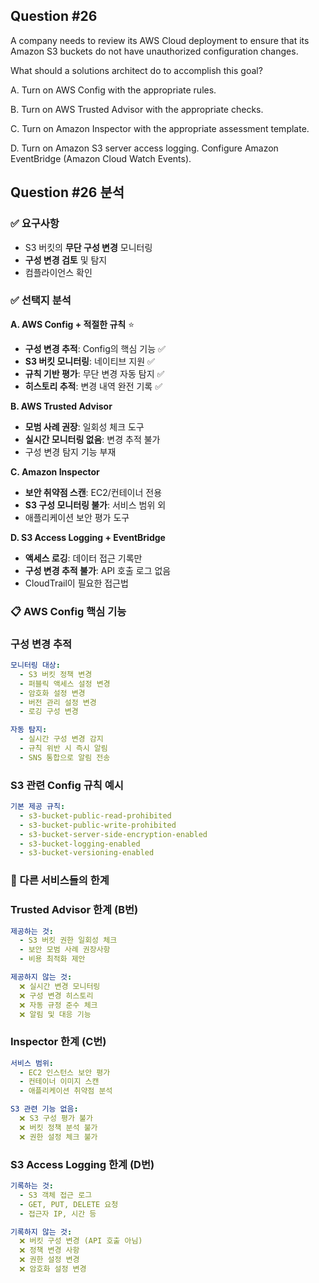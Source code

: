 ## Question #26
A company needs to review its AWS Cloud deployment to ensure that its Amazon S3 buckets do not have unauthorized configuration changes.

What should a solutions architect do to accomplish this goal?

A. Turn on AWS Config with the appropriate rules.

B. Turn on AWS Trusted Advisor with the appropriate checks.

C. Turn on Amazon Inspector with the appropriate assessment template.

D. Turn on Amazon S3 server access logging. Configure Amazon EventBridge (Amazon Cloud Watch Events).


## Question #26 분석

### ✅ 요구사항
- S3 버킷의 **무단 구성 변경** 모니터링
- **구성 변경 검토** 및 탐지
- 컴플라이언스 확인

### ✅ 선택지 분석

**A. AWS Config + 적절한 규칙** ⭐
- **구성 변경 추적**: Config의 핵심 기능 ✅
- **S3 버킷 모니터링**: 네이티브 지원 ✅
- **규칙 기반 평가**: 무단 변경 자동 탐지 ✅
- **히스토리 추적**: 변경 내역 완전 기록 ✅

**B. AWS Trusted Advisor**
- **모범 사례 권장**: 일회성 체크 도구 
- **실시간 모니터링 없음**: 변경 추적 불가 
- 구성 변경 탐지 기능 부재

**C. Amazon Inspector**
- **보안 취약점 스캔**: EC2/컨테이너 전용 
- **S3 구성 모니터링 불가**: 서비스 범위 외 
- 애플리케이션 보안 평가 도구

**D. S3 Access Logging + EventBridge**
- **액세스 로깅**: 데이터 접근 기록만 
- **구성 변경 추적 불가**: API 호출 로그 없음 
- CloudTrail이 필요한 접근법

### 📋 AWS Config 핵심 기능

### **구성 변경 추적**
```yaml
모니터링 대상:
  - S3 버킷 정책 변경
  - 퍼블릭 액세스 설정 변경
  - 암호화 설정 변경
  - 버전 관리 설정 변경
  - 로깅 구성 변경

자동 탐지:
  - 실시간 구성 변경 감지
  - 규칙 위반 시 즉시 알림
  - SNS 통합으로 알림 전송
```

### **S3 관련 Config 규칙 예시**
```yaml
기본 제공 규칙:
  - s3-bucket-public-read-prohibited
  - s3-bucket-public-write-prohibited  
  - s3-bucket-server-side-encryption-enabled
  - s3-bucket-logging-enabled
  - s3-bucket-versioning-enabled
```

### 🔄 다른 서비스들의 한계

### **Trusted Advisor 한계 (B번)**
```yaml
제공하는 것:
  - S3 버킷 권한 일회성 체크
  - 보안 모범 사례 권장사항
  - 비용 최적화 제안

제공하지 않는 것:
  ❌ 실시간 변경 모니터링
  ❌ 구성 변경 히스토리
  ❌ 자동 규정 준수 체크
  ❌ 알림 및 대응 기능
```

### **Inspector 한계 (C번)**
```yaml
서비스 범위:
  - EC2 인스턴스 보안 평가
  - 컨테이너 이미지 스캔
  - 애플리케이션 취약점 분석

S3 관련 기능 없음:
  ❌ S3 구성 평가 불가
  ❌ 버킷 정책 분석 불가
  ❌ 권한 설정 체크 불가
```

### **S3 Access Logging 한계 (D번)**
```yaml
기록하는 것:
  - S3 객체 접근 로그
  - GET, PUT, DELETE 요청
  - 접근자 IP, 시간 등

기록하지 않는 것:
  ❌ 버킷 구성 변경 (API 호출 아님)
  ❌ 정책 변경 사항
  ❌ 권한 설정 변경
  ❌ 암호화 설정 변경
```
